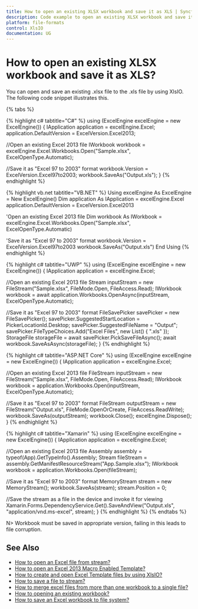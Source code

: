```yaml
---
title: How to open an existing XLSX workbook and save it as XLS | Syncfusion
description: Code example to open an existing XLSX workbook and save it as XLS using Syncfusion .NET Excel library (XlsIO).
platform: file-formats
control: XlsIO
documentation: UG
---
```


# How to open an existing XLSX workbook and save it as XLS?

You can open and save an existing .xlsx file to the .xls file by using XlsIO. The following code snippet illustrates this.

{% tabs %}  

{% highlight c# tabtitle="C#" %}
using (ExcelEngine excelEngine = new ExcelEngine())
{
  IApplication application = excelEngine.Excel;
  application.DefaultVersion = ExcelVersion.Excel2013;

  //Open an existing Excel 2013 file
  IWorkbook workbook = excelEngine.Excel.Workbooks.Open("Sample.xlsx", ExcelOpenType.Automatic);

  //Save it as "Excel 97 to 2003" format
  workbook.Version = ExcelVersion.Excel97to2003;
  workbook.SaveAs("Output.xls");
}
{% endhighlight %}

{% highlight vb.net tabtitle="VB.NET" %}
Using excelEngine As ExcelEngine = New ExcelEngine()
  Dim application As IApplication = excelEngine.Excel
  application.DefaultVersion = ExcelVersion.Excel2013

  'Open an existing Excel 2013 file
  Dim workbook As IWorkbook = excelEngine.Excel.Workbooks.Open("Sample.xlsx", ExcelOpenType.Automatic)

  'Save it as "Excel 97 to 2003" format
  workbook.Version = ExcelVersion.Excel97to2003
  workbook.SaveAs("Output.xls")
End Using
{% endhighlight %}

{% highlight c# tabtitle="UWP" %}
using (ExcelEngine excelEngine = new ExcelEngine())
{
  IApplication application = excelEngine.Excel;

  //Open an existing Excel 2013 file
  Stream inputStream = new FileStream("Sample.xlsx", FileMode.Open, FileAccess.Read);
  IWorkbook workbook = await application.Workbooks.OpenAsync(inputStream, ExcelOpenType.Automatic);

  //Save it as "Excel 97 to 2003" format
  FileSavePicker savePicker = new FileSavePicker();
  savePicker.SuggestedStartLocation = PickerLocationId.Desktop;
  savePicker.SuggestedFileName = "Output";
  savePicker.FileTypeChoices.Add("Excel Files", new List<string>() { ".xls" });
  StorageFile storageFile = await savePicker.PickSaveFileAsync();
  await workbook.SaveAsAsync(storageFile);
}
{% endhighlight %}

{% highlight c# tabtitle="ASP.NET Core" %}
using (ExcelEngine excelEngine = new ExcelEngine())
{
  IApplication application = excelEngine.Excel;

  //Open an existing Excel 2013 file
  FileStream inputStream = new FileStream("Sample.xlsx", FileMode.Open, FileAccess.Read);
  IWorkbook workbook = application.Workbooks.Open(inputStream, ExcelOpenType.Automatic);

  //Save it as "Excel 97 to 2003" format
  FileStream outputStream = new FileStream("Output.xls", FileMode.OpenOrCreate, FileAccess.ReadWrite);
  workbook.SaveAs(outputStream);
  workbook.Close();
  excelEngine.Dispose();
}
{% endhighlight %}

{% highlight c# tabtitle="Xamarin" %}
using (ExcelEngine excelEngine = new ExcelEngine())
{
  IApplication application = excelEngine.Excel;

  //Open an existing Excel 2013 file
  Assembly assembly = typeof(App).GetTypeInfo().Assembly;
  Stream fileStream = assembly.GetManifestResourceStream("App.Sample.xlsx");
  IWorkbook workbook = application.Workbooks.Open(fileStream);

  //Save it as "Excel 97 to 2003" format
  MemoryStream stream = new MemoryStream();
  workbook.SaveAs(stream);
  stream.Position = 0;

  //Save the stream as a file in the device and invoke it for viewing
  Xamarin.Forms.DependencyService.Get<ISave>().SaveAndView("Output.xls", "application/vnd.ms-excel", stream);
}
{% endhighlight %}
{% endtabs %}  

N> Workbook must be saved in appropriate version, failing in this leads to file corruption.

## See Also

* [How to open an Excel file from stream?](how-to-open-an-excel-file-from-stream)
* [How to open an Excel 2013 Macro Enabled Template?](how-to-open-an-excel-2013-macro-enabled-template)
* [How to create and open Excel Template files by using XlsIO?](how-to-create-and-open-excel-template-files-by-using-xlsio)
* [How to save a file to stream?](how-to-save-a-file-to-stream)
* [How to merge excel files from more than one workbook to a single file?](how-to-merge-excel-files-from-more-than-one-workbook-to-a-single-file)
* [How to opening an existing workbook?](https://help.syncfusion.com/file-formats/xlsio/loading-and-saving-workbook#opening-an-existing-workbook)
* [How to save an Excel workbook to file system?](https://help.syncfusion.com/file-formats/xlsio/loading-and-saving-workbook#saving-a-excel-workbook-to-file-system)
